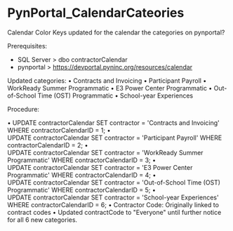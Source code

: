 # PynPortal_CalendarCateories
Calendar Color Keys updated for the calendar the categories on pynportal?

Prerequisites: 
- SQL Server > dbo contractorCalendar 
- pynportal > https://devportal.pyninc.org/resources/calendar 

 
Updated categories:
•	Contracts and Invoicing
•	Participant Payroll
•	WorkReady Summer Programmatic
•	E3 Power Center Programmatic 
•	Out-of-School Time (OST) Programmatic
•	School-year Experiences

Procedure: 

•
UPDATE contractorCalendar
SET contractor = 'Contracts and Invoicing'
WHERE contractorCalendarID = 1;
•	
UPDATE contractorCalendar
SET contractor = 'Participant Payroll'
WHERE contractorCalendarID = 2;
•	
UPDATE contractorCalendar
SET contractor = 'WorkReady Summer Programmatic'
WHERE contractorCalendarID = 3;
•	
UPDATE contractorCalendar
SET contractor = 'E3 Power Center Programmatic'
WHERE contractorCalendarID = 4;
•	
UPDATE contractorCalendar
SET contractor = 'Out-of-School Time (OST) Programmatic'
WHERE contractorCalendarID = 5;
•	
UPDATE contractorCalendar
SET contractor = 'School-year Experiences'
WHERE contractorCalendarID = 6;
•
Contractor Code: 
Originally linked to contract codes
•
Updated contractCode to "Everyone" until further notice for all 6 new categories.


